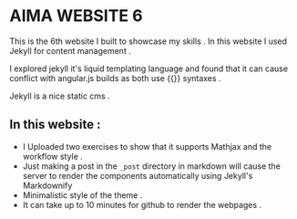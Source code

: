 # AIMA WEBSITE 6

This is the 6th website I built to showcase my skills . In this website I used Jekyll for content management .


I explored jekyll it's liquid templating language and found that it can cause conflict with angular.js builds as both use {{}} syntaxes . 

Jekyll is a nice static cms . 

## In this website :

- I Uploaded two exercises to show that it supports Mathjax and the workflow style .
- Just making a post in the ```_post``` directory in markdown will cause the server to render the components automatically using Jekyll's Markdownify 
- Minimalistic style of the theme .
- It can take up to 10 minutes for github to render the webpages .
